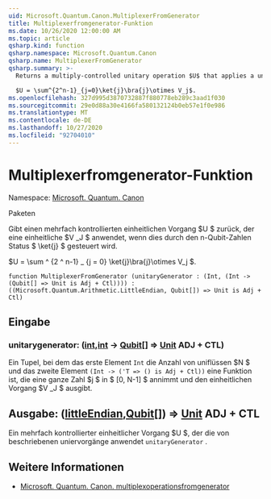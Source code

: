 ```yaml
---
uid: Microsoft.Quantum.Canon.MultiplexerFromGenerator
title: Multiplexerfromgenerator-Funktion
ms.date: 10/26/2020 12:00:00 AM
ms.topic: article
qsharp.kind: function
qsharp.namespace: Microsoft.Quantum.Canon
qsharp.name: MultiplexerFromGenerator
qsharp.summary: >-
  Returns a multiply-controlled unitary operation $U$ that applies a unitary $V_j$ when controlled by n-qubit number state $\ket{j}$.

  $U = \sum^{2^n-1}_{j=0}\ket{j}\bra{j}\otimes V_j$.
ms.openlocfilehash: 327d995d3870732887f880778eb289c3aad1f030
ms.sourcegitcommit: 29e0d88a30e4166fa580132124b0eb57e1f0e986
ms.translationtype: MT
ms.contentlocale: de-DE
ms.lasthandoff: 10/27/2020
ms.locfileid: "92704010"
---
```

# <a name="multiplexerfromgenerator-function"></a>Multiplexerfromgenerator-Funktion

Namespace: [Microsoft. Quantum. Canon](xref:Microsoft.Quantum.Canon)

Paketen [](https://nuget.org/packages/)


Gibt einen mehrfach kontrollierten einheitlichen Vorgang $U $ zurück, der eine einheitliche $V _J $ anwendet, wenn dies durch den n-Qubit-Zahlen Status $ \ket{j} $ gesteuert wird.

$U = \sum ^ {2 ^ n-1} _ {j = 0} \ket{j}\bra{j}\otimes V_j $.

```qsharp
function MultiplexerFromGenerator (unitaryGenerator : (Int, (Int -> (Qubit[] => Unit is Adj + Ctl)))) : ((Microsoft.Quantum.Arithmetic.LittleEndian, Qubit[]) => Unit is Adj + Ctl)
```


## <a name="input"></a>Eingabe

### <a name="unitarygenerator--intint---qubit--unit-adj--ctl"></a>unitarygenerator: ([int](xref:microsoft.quantum.lang-ref.int),[int](xref:microsoft.quantum.lang-ref.int) -> [Qubit](xref:microsoft.quantum.lang-ref.qubit)[] => [Unit](xref:microsoft.quantum.lang-ref.unit) ADJ + CTL)

Ein Tupel, bei dem das erste Element `Int` die Anzahl von uniflüssen $N $ und das zweite Element `(Int -> ('T => () is Adj + Ctl))` eine Funktion ist, die eine ganze Zahl $j $ in $ [0, N-1] $ annimmt und den einheitlichen Vorgang $V _J $ ausgibt.



## <a name="output--littleendianqubit--unit-adj--ctl"></a>Ausgabe: ([littleEndian](xref:Microsoft.Quantum.Arithmetic.LittleEndian),[Qubit](xref:microsoft.quantum.lang-ref.qubit)[]) => [Unit](xref:microsoft.quantum.lang-ref.unit) ADJ + CTL

Ein mehrfach kontrollierter einheitlicher Vorgang $U $, der die von beschriebenen uniervorgänge anwendet `unitaryGenerator` .

## <a name="see-also"></a>Weitere Informationen

- [Microsoft. Quantum. Canon. multiplexoperationsfromgenerator](xref:Microsoft.Quantum.Canon.MultiplexOperationsFromGenerator)